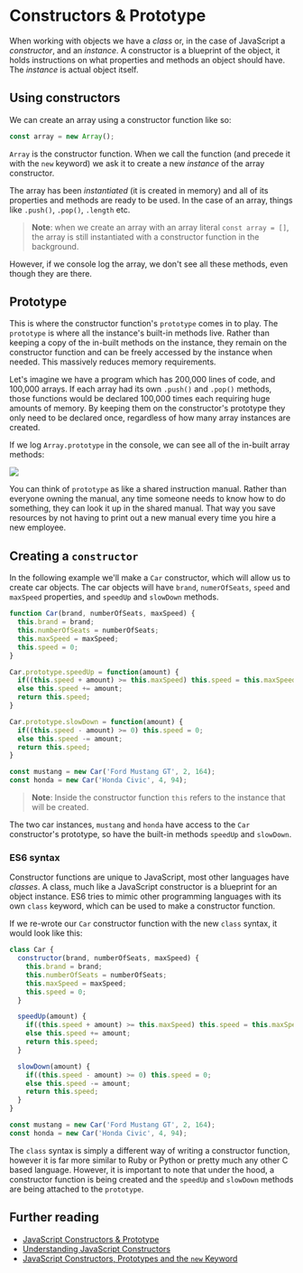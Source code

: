# Constructors & Prototype

When working with objects we have a _class_ or, in the case of JavaScript a _constructor_, and an _instance_. A constructor is a blueprint of the object, it holds instructions on what properties and methods an object should have. The _instance_ is actual object itself.

## Using constructors

We can create an array using a constructor function like so:

```js
const array = new Array();
```

`Array` is the constructor function. When we call the function (and precede it with the `new` keyword) we ask it to create a new _instance_ of the array constructor.

The array has been _instantiated_ (it is created in memory) and all of its properties and methods are ready to be used. In the case of an array, things like `.push()`, `.pop()`, `.length` etc.

>**Note**: when we create an array with an array literal `const array = []`, the array is still instantiated with a constructor function in the background.

However, if we console log the array, we don't see all these methods, even though they are there.

## Prototype

This is where the constructor function's `prototype` comes in to play. The `prototype` is where all the instance's built-in methods live. Rather than keeping a copy of the in-built methods on the instance, they remain on the constructor function and can be freely accessed by the instance when needed. This massively reduces memory requirements.

Let's imagine we have a program which has 200,000 lines of code, and 100,000 arrays. If each array had its own `.push()` and `.pop()` methods, those functions would be declared 100,000 times each requiring huge amounts of memory. By keeping them on the constructor's prototype they only need to be declared once, regardless of how many array instances are created.

If we log `Array.prototype` in  the console, we can see all of the in-built array methods:

![](https://user-images.githubusercontent.com/3531085/35680151-611ebbd2-0751-11e8-8681-8f26f83c3cd5.png)

You can think of `prototype` as like a shared instruction manual. Rather than everyone owning the manual, any time someone needs to know how to do something, they can look it up in the shared manual. That way you save resources by not having to print out a new manual every time you hire a new employee.

## Creating a `constructor`

In the following example we'll make a `Car` constructor, which will allow us to create car objects. The car objects will have `brand`, `numerOfSeats`, `speed` and `maxSpeed` properties, and `speedUp` and `slowDown` methods.

```js
function Car(brand, numberOfSeats, maxSpeed) {
  this.brand = brand;
  this.numberOfSeats = numberOfSeats;
  this.maxSpeed = maxSpeed;
  this.speed = 0;
}

Car.prototype.speedUp = function(amount) {
  if((this.speed + amount) >= this.maxSpeed) this.speed = this.maxSpeed;
  else this.speed += amount;
  return this.speed;
}

Car.prototype.slowDown = function(amount) {
  if((this.speed - amount) >= 0) this.speed = 0;
  else this.speed -= amount;
  return this.speed;
}

const mustang = new Car('Ford Mustang GT', 2, 164);
const honda = new Car('Honda Civic', 4, 94);
```

>**Note**: Inside the constructor function `this` refers to the instance that will be created.

The two car instances, `mustang` and `honda` have access to the `Car` constructor's prototype, so have the built-in methods `speedUp` and `slowDown`.

### ES6 syntax

Constructor functions are unique to JavaScript, most other languages have _classes_. A class, much like a JavaScript constructor is a blueprint for an object instance. ES6 tries to mimic other programming languages with its own `class` keyword, which can be used to make a constructor function.

If we re-wrote our `Car` constructor function with the new `class` syntax, it would look like this:

```js
class Car {
  constructor(brand, numberOfSeats, maxSpeed) {
    this.brand = brand;
    this.numberOfSeats = numberOfSeats;
    this.maxSpeed = maxSpeed;
    this.speed = 0;
  }

  speedUp(amount) {
    if((this.speed + amount) >= this.maxSpeed) this.speed = this.maxSpeed;
    else this.speed += amount;
    return this.speed;
  }

  slowDown(amount) {
    if((this.speed - amount) >= 0) this.speed = 0;
    else this.speed -= amount;
    return this.speed;
  }
}

const mustang = new Car('Ford Mustang GT', 2, 164);
const honda = new Car('Honda Civic', 4, 94);
```

The `class` syntax is simply a different way of writing a constructor function, however it is far more similar to Ruby or Python or pretty much any other C based language. However, it is important to note that under the hood, a constructor function is being created and the `speedUp` and `slowDown` methods are being attached to the `prototype`.

## Further reading

* [JavaScript Constructors & Prototype](http://tobyho.com/2010/11/22/javascript-constructors-and/)
* [Understanding JavaScript Constructors](https://css-tricks.com/understanding-javascript-constructors/)
* [JavaScript Constructors, Prototypes and the `new` Keyword](https://content.pivotal.io/blog/javascript-constructors-prototypes-and-the-new-keyword)
